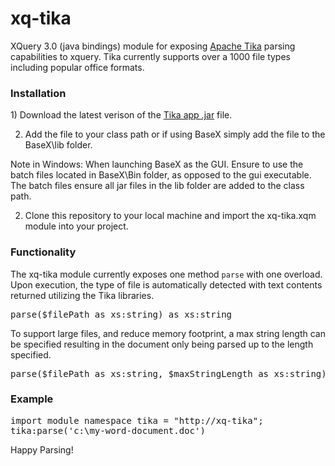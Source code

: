 # xq-tika
XQuery 3.0 (java bindings) module for exposing <a href="https://tika.apache.org/download.html">Apache Tika</a> parsing capabilities to xquery. Tika currently supports over a 1000 file types including popular office formats.<br />

<h3>Installation</h3>
1) Download the latest verison of the <a href="https://tika.apache.org/download.html">Tika app .jar</a> file. 

2) Add the file to your class path or if using BaseX simply add the file to the BaseX\lib folder. 
<p />
Note in Windows: When launching BaseX as the GUI. Ensure to use the batch files located in BaseX\Bin folder, as opposed to the gui executable. The batch files ensure all jar files in the lib folder are added to the class path. 
<p />

2) Clone this repository to your local machine and import the xq-tika.xqm module into your project.

<h3>Functionality</h3>
The xq-tika module currently exposes one method <code>parse</code> with one overload. Upon execution, the type of file is automatically detected with text contents returned utilizing the Tika libraries. <br />

<pre>parse($filePath as xs:string) as xs:string</pre>
To support large files, and reduce memory footprint, a max string length can be specified resulting in the document only being parsed up to the length specified.
<pre>parse($filePath as xs:string, $maxStringLength as xs:string) as xs:string</pre>

<h3>Example</h3>

<pre>
import module namespace tika = "http://xq-tika";
tika:parse('c:\my-word-document.doc')
</pre>


Happy Parsing!



